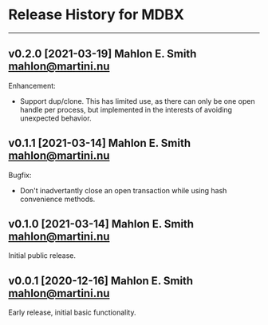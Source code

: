 # Release History for MDBX

---
## v0.2.0 [2021-03-19] Mahlon E. Smith <mahlon@martini.nu>

Enhancement:

- Support dup/clone.  This has limited use, as there can only
  be one open handle per process, but implemented in the interests
  of avoiding unexpected behavior.


## v0.1.1 [2021-03-14] Mahlon E. Smith <mahlon@martini.nu>

Bugfix:

- Don't inadvertantly close an open transaction while using hash convenience methods.


## v0.1.0 [2021-03-14] Mahlon E. Smith <mahlon@martini.nu>

Initial public release.


## v0.0.1 [2020-12-16] Mahlon E. Smith <mahlon@martini.nu>

Early release, initial basic functionality.



